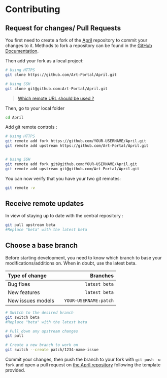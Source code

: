 # Contributing

## Request for changes/ Pull Requests
You first need to create a fork of the [April](https://github.com/Art-Portal/April/) repository to commit your changes to it. Methods to fork a repository can be found in the [GitHub Documentation](https://docs.github.com/en/get-started/quickstart/fork-a-repo).

Then add your fork as a local project:

```sh
# Using HTTPS
git clone https://github.com/Art-Portal/April.git

# Using SSH
git clone git@github.com:Art-Portal/April.git
```

> [Which remote URL should be used ?](https://docs.github.com/en/get-started/getting-started-with-git/about-remote-repositories)

Then, go to your local folder

```sh
cd April
```

Add git remote controls :

```sh
# Using HTTPS
git remote add fork https://github.com/YOUR-USERNAME/April.git
git remote add upstream https://github.com/Art-Portal/April.git


# Using SSH
git remote add fork git@github.com:YOUR-USERNAME/April.git
git remote add upstream git@github.com/Art-Portal/April.git
```

You can now verify that you have your two git remotes:

```sh
git remote -v
```

## Receive remote updates
In view of staying up to date with the central repository :

```sh
git pull upstream beta
#Replace "beta" with the latest beta
```

## Choose a base branch
Before starting development, you need to know which branch to base your modifications/additions on. When in doubt, use the latest beta.

| Type of change                |           | Branches              |
| :------------------           |:---------:| ---------------------:|
| Bug fixes                     |           | `latest beta`         |
| New features                  |           | `latest beta`         |
| New issues models             |           | `YOUR-USERNAME:patch` |

```sh
# Switch to the desired branch
git switch beta
#Replace "beta" with the latest beta

# Pull down any upstream changes
git pull

# Create a new branch to work on
git switch --create patch/1234-name-issue
```

Commit your changes, then push the branch to your fork with `git push -u fork` and open a pull request on [the April repository](https://github.com/Art-Portal/April) following the template provided.
